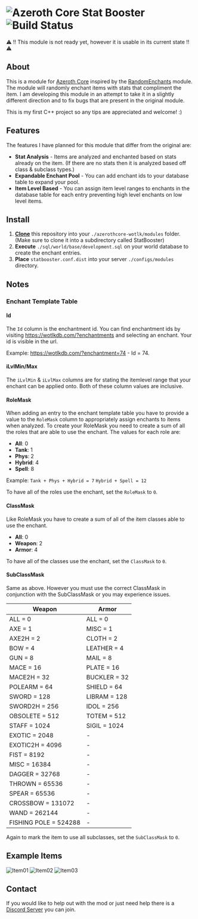 # ![Azeroth Core](https://i.imgur.com/fQwb8m3.png) Stat Booster ![Build Status](https://github.com/anchydev/statbooster/actions/workflows/core-build.yml/badge.svg)
⚠️ !! This module is not ready yet, however it is usable in its current state !! ⚠️
## About
This is a module for [Azeroth Core](https://github.com/azerothcore/azerothcore-wotlk) inspired by the [RandomEnchants](https://github.com/azerothcore/mod-random-enchants) module. 
The module will randomly enchant items with stats that compliment the item.
I am developing this module in an attempt to take it in a slightly different direction and to fix bugs that are present in the original module.

This is my first C++ project so any tips are appreciated and welcome! :)

## Features
The features I have planned for this module that differ from the original are:
- **Stat Analysis** - Items are analyzed and enchanted based on stats already on the item. (If there are no stats then it is analyzed based off class & subclass types.)
- **Expandable Enchant Pool** - You can add enchant ids to your database table to expand your pool.
- **Item Level Based** - You can assign item level ranges to enchants in the database table for each entry preventing high level enchants on low level items.

## Install
1. **[Clone](https://git-scm.com/docs/git-clone)** this repository into your `./azerothcore-wotlk/modules` folder. (Make sure to clone it into a subdirectory called StatBooster)
2. **Execute** `./sql/world/base/development.sql` on your world database to create the enchant entries.
3. **Place** `statbooster.conf.dist` into your server `./configs/modules` directory.

## Notes
### Enchant Template Table
#### Id
The `Id` column is the enchantment id. You can find enchantment ids by visiting https://wotlkdb.com/?enchantments and selecting an enchant. Your id is visible in the url.

Example: https://wotlkdb.com/?enchantment=74 - Id = 74.
#### iLvlMin/Max
The `iLvlMin` & `iLvlMax` columns are for stating the itemlevel range that your enchant can be applied onto. Both of these column values are inclusive.

#### RoleMask
When adding an entry to the enchant template table you have to provide a value to the `RoleMask` column to appropriately assign enchants to items when analyzed.
To create your RoleMask you need to create a sum of all the roles that are able to use the enchant.
The values for each role are:

- **All**: 0
- **Tank**: 1
- **Phys**: 2
- **Hybrid**: 4
- **Spell**: 8

Example: `Tank + Phys + Hybrid = 7` `Hybrid + Spell = 12`

To have all of the roles use the enchant, set the `RoleMask` to `0`.

#### ClassMask
Like RoleMask you have to create a sum of all of the item classes able to use the enchant.

- **All**: 0
- **Weapon**: 2
- **Armor**: 4

To have all of the classes use the enchant, set the `ClassMask` to `0`.

#### SubClassMask
Same as above. However you must use the correct ClassMask in conjunction with the SubClassMask or you may experience issues.



| Weapon  | Armor |
| ------------ | ------------|
| ALL = 0 | ALL = 0 |
| AXE = 1 | MISC = 1 |
| AXE2H = 2 | CLOTH = 2 |
| BOW = 4 | LEATHER = 4 |
| GUN = 8 | MAIL = 8 |
| MACE = 16 | PLATE = 16 |
| MACE2H = 32 | BUCKLER = 32 |
| POLEARM = 64 | SHIELD = 64 |
| SWORD = 128 | LIBRAM = 128 |
| SWORD2H = 256 | IDOL = 256 |
| OBSOLETE = 512 | TOTEM = 512 |
| STAFF = 1024 | SIGIL = 1024 |
| EXOTIC = 2048 | - |
| EXOTIC2H = 4096 | - |
| FIST = 8192 | - |
| MISC = 16384 | - |
| DAGGER = 32768 | - |
| THROWN = 65536 | - |
| SPEAR = 65536 | - |
| CROSSBOW = 131072 | - |
| WAND = 262144 | - |
| FISHING POLE = 524288 | - |

Again to mark the item to use all subclasses, set the `SubClassMask` to `0`.

## Example Items
![Item01](https://i.imgur.com/MYgpZKK.png)
![Item02](https://i.imgur.com/qCgx7XS.png)
![Item03](https://i.imgur.com/nnh3YA1.png)

## Contact
If you would like to help out with the mod or just need help there is a [Discord Server](https://discord.gg/xdVPGcpJ8C) you can join.
